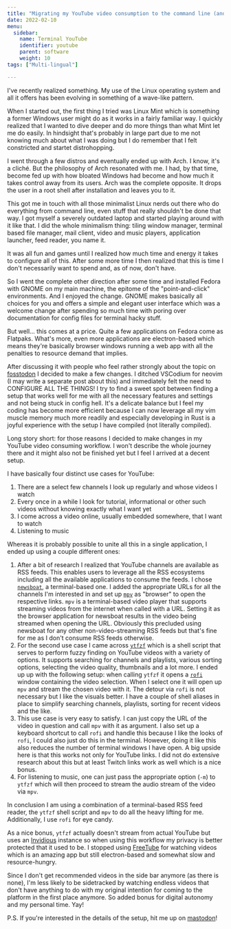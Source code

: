 ```yaml
---
title: "Migrating my YouTube video consumption to the command line (and on digital minimalism)"
date: 2022-02-10
menu:
  sidebar:
    name: Terminal YouTube 
    identifier: youtube
    parent: software
    weight: 10
tags: ["Multi-lingual"]

---
```


I've recently realized something. My use of the Linux operating system and all it offers has been evolving
in something of a wave-like pattern.

When I started out, the first thing I tried was Linux Mint which is something a former Windows user might do
as it works in a fairly familiar way. I quickly realized that I wanted to dive deeper and do more things
than what Mint let me do easily. In hindsight that's probably in large part due to me not knowing much
about what I was doing but I do remember that I felt constricted and startet distrohopping.

I went through a few distros and eventually ended up with Arch. I know, it's a cliché. But the 
philosophy of Arch resonated with me. I had, by that time, become fed up with how bloated Windows had become
and how much it takes control away from its users. Arch was the complete opposite. It drops the user
in a root shell after installation and leaves you to it.

This got me in touch with all those minimalist Linux nerds out there who do everything from command line,
even stuff that really shouldn't be done that way. I got myself a severely outdated laptop and started 
playing around with it like that. I did the whole minimalism thing: tiling window manager, terminal based
file manager, mail client, video and music players, application launcher, feed reader, you name it.

It was all fun and games until I realized how much time and energy it takes to configure all of this.
After some more time I then realized that this is time I don't necessarily want to spend and, as of now,
don't have.

So I went the complete other direction after some time and installed Fedora with GNOME on my main machine,
the epitome of the "point-and-click" environments. And I enjoyed the change. GNOME makes basically all 
choices for you and offers a simple and elegant user interface which was a welcome change after spending
so much time with poring over documentation for config files for terminal hacky stuff.

But well... this comes at a price. Quite a few applications on Fedora come as Flatpaks. What's more, even
more applications are electron-based which means they're basically browser windows running a web app with
all the penalties to resource demand that implies.

After discussing it with people who feel rather strongly about the topic on [fosstodon](https://fosstodon.org)
I decided to make a few changes. I ditched VSCodium for neovim (I may write a separate post about this) and
immediately felt the need to CONFIGURE ALL THE THINGS! I try to find a sweet spot between finding a setup
that works well for me with all the necessary features and settings and not being stuck in config hell.
It's a delicate balance but I feel my coding has become more efficient because I can now leverage
all my vim muscle memory much more readily and especially developing in Rust is a joyful experience with
the setup I have compiled (not literally compiled).

Long story short: for those reasons I decided to make changes in my YouTube video consuming workflow.
I won't describe the whole journey there and it might also not be finished yet but I feel I arrived at a 
decent setup.

I have basically four distinct use cases for YouTube:
1. There are a select few channels I look up regularly and whose videos I watch
2. Every once in a while I look for tutorial, informational or other such videos without knowing exactly
what I want yet
3. I come across a video online, usually embedded somewhere, that I want to watch
4. Listening to music

Whereas it is probably possible to unite all this in a single application, I ended up using a couple 
different ones:

1. After a bit of research I realized that YouTube channels are available as RSS feeds. This enables
users to leverage all the RSS ecosystems including all the available applications to consume the feeds.
I chose [`newsboat`](https://newsboat.org/), a terminal-based one. I added the appropriate URLs for all
the channels I'm interested in and set up [`mpv`](https://mpv.io/) as "browser" to open the respective links.
`mpv` is a terminal-based video player that supports streaming videos from the internet when called with
a URL. Setting it as the browser application for newsboat results in the video being streamed when opening
the URL. Obviously this precluded using newsboat for any other non-video-streaming RSS feeds but that's fine 
for me as I don't consume RSS feeds otherwise.
2. For the second use case I came across [`ytfzf`](https://github.com/pystardust/ytfzf) which is a shell 
script that serves to perform fuzzy finding on YouTube videos with a variety of options. It supports searching
for channels and playlists, various sorting options, selecting the video quality, thumbnails and a lot
more. I ended up up with the following setup: when calling `ytfzf` it opens a 
[`rofi`](https://github.com/davatorium/rofi) window containing the video selection. When I select one it will
open up `mpv` and stream the chosen video with it. The detour via `rofi` is not necessary but I like the 
visuals better.
I have a couple of shell aliases in place to simplify searching channels, playlists, sorting for recent
videos and the like.
3. This use case is very easy to satisfy. I can just copy the URL of the video in question and call
`mpv` with it as argument. I also set up a keyboard shortcut to call `rofi` and handle this because I like 
the looks of `rofi`, I could also just do this in the terminal. However, doing it like this also reduces the
number of terminal windows I have open. A big upside here is that this works not only for YouTube links.
I did not do extensive research about this but at least Twitch links work as well which is a nice bonus.
4. For listening to music, one can just pass the appropriate option (`-m`) to `ytfzf` which will then proceed
to stream the audio stream of the video via `mpv`.

In conclusion I am using a combination of a terminal-based RSS feed reader, the `ytfzf` shell script and `mpv`
to do all the heavy lifting for me. Additionally, I use `rofi` for eye candy.

As a nice bonus, `ytfzf` actually doesn't stream from actual YouTube but uses an 
[Invidious](https://github.com/iv-org/invidious) instance so when using this workflow my privacy is better
protected that it used to be. I stopped using [FreeTube](https://freetubeapp.io/) for watching videos
which is an amazing app but still electron-based and somewhat slow and resource-hungry.

Since I don't get recommended videos in the side bar anymore (as there is none), I'm less likely to be
sidetracked by watching endless videos that don't have anything to do with my original intention for coming
to the platform in the first place anymore. So added bonus for digital autonomy and my personal time. Yay!

P.S. If you're interested in the details of the setup, hit me up on [mastodon](https://fosstodon.org/@theDoctor)!
